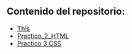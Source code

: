 ## Contenido del repositorio:
- [This](https://jlcareglio.github.io/DWEB/)
- [Practico_2_HTML](https://jlcareglio.github.io/DWEB/Practico_2_HTML/index.html)
- [Practico 3 CSS](https://jlcareglio.github.io/DWEB/Practico_3_CSS/)
